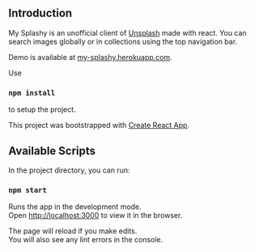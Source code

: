 ## Introduction

My Splashy is an unofficial client of [Unsplash](https://unsplash.com) made with react.
You can search images globally or in collections using the top navigation bar.

Demo is available at [my-splashy.herokuapp.com](https://my-splashy.herokuapp.com).

Use

### `npm install`

to setup the project.

This project was bootstrapped with [Create React App](https://github.com/facebook/create-react-app).

## Available Scripts

In the project directory, you can run:

### `npm start`

Runs the app in the development mode.<br />
Open [http://localhost:3000](http://localhost:3000) to view it in the browser.

The page will reload if you make edits.<br />
You will also see any lint errors in the console.

